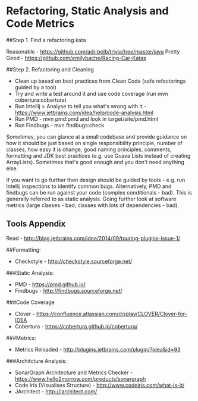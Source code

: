 # Refactoring, Static Analysis and Code Metrics

##Step 1. Find a refactoring kata

Reasonable - https://github.com/adi-bolb/trivia/tree/master/java
Pretty Good - https://github.com/emilybache/Racing-Car-Katas
 
##Step 2. Refactoring and Cleaning

* Clean up based on best practices from Clean Code (safe refactorings guided by a tool)
* Try and write a test around it and use code coverage (run mvn cobertura:cobertura)
* Run Intellij > Analyse to tell you what's wrong with it - https://www.jetbrains.com/idea/help/code-analysis.html
* Run PMD - mvn pmd:pmd and look in target/site/pmd.html
* Run Findbugs - mvn findbugs:check

Sometimes, you can glance at a small codebase and provide guidance on how it should be just based on single responsibility principle, number of classes, how easy it is change, good naming principles, comments, formatting and JDK best practices (e.g. use Guava Lists instead of creating ArrayLists).  Sometimes that's good enough and you don't need anything else.

If you want to go further then design should be guided by tools - e.g. run Intellij inspections to identify common bugs.  Alternatively, PMD and findbugs can be run against your code (complex conditionals - bad).  This is generally referred to as static analysis.  Going further look at software metrics (large classes - bad, classes with lots of dependencies - bad).

## Tools Appendix

Read - http://blog.jetbrains.com/idea/2014/09/touring-plugins-issue-1/

##Formatting:
* Checkstyle - http://checkstyle.sourceforge.net/

###Static Analysis:
* PMD - https://pmd.github.io/
* Findbugs - http://findbugs.sourceforge.net/

###Code Coverage
* Clover - https://confluence.atlassian.com/display/CLOVER/Clover-for-IDEA
* Cobertura - https://cobertura.github.io/cobertura/

###Metrics:
* Metrics Reloaded - http://plugins.jetbrains.com/plugin/?idea&id=93

###Architcture Analysis:
* SonarGraph Architecture and Metrics Checker - https://www.hello2morrow.com/products/sonargraph
* Code Iris (Visualises Structure) - http://www.codeiris.com/what-is-it/
* JArchitect - http://jarchitect.com/

